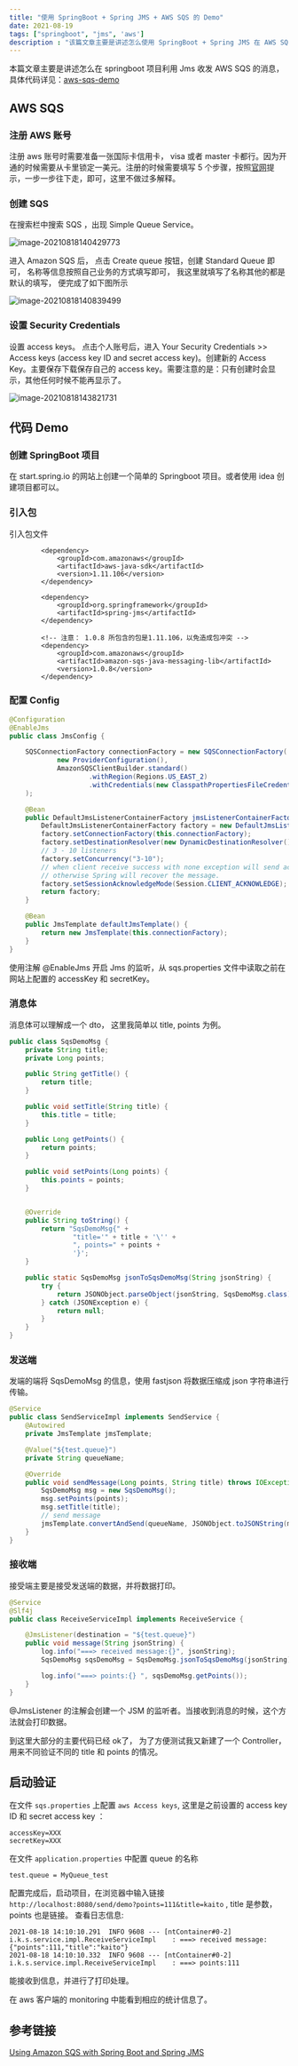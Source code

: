 ```yaml
---
title: "使用 SpringBoot + Spring JMS + AWS SQS 的 Demo"
date: 2021-08-19
tags: ["springboot", "jms", 'aws']
description : "该篇文章主要是讲述怎么使用 SpringBoot + Spring JMS 在 AWS SQS 收发信息"
---
```


本篇文章主要是讲述怎么在 springboot 项目利用 Jms 收发 AWS SQS 的消息，具体代码详见：[aws-sqs-demo](https://github.com/plutokaito/aws-sqs-demo)


## AWS SQS
### 注册 AWS 账号

注册 aws 账号时需要准备一张国际卡信用卡， visa 或者 master 卡都行。因为开通的时候需要从卡里锁定一美元。注册的时候需要填写 5 个步骤，按照[官网](https://portal.aws.amazon.com/billing/signup#/account)提示，一步一步往下走，即可，这里不做过多解释。

### 创建 SQS

在搜索栏中搜索 SQS ，出现 Simple Queue Service。

![image-20210818140429773](/images/post/sqs/image-20210818140429773.png)

进入 Amazon SQS 后， 点击 Create queue 按钮，创建 Standard  Queue 即可， 名称等信息按照自己业务的方式填写即可， 我这里就填写了名称其他的都是默认的填写， 便完成了如下图所示

![image-20210818140839499](/images/post/sqs/image-20210818140839499.png)


### 设置 Security Credentials

设置 access keys。 点击个人账号后，进入 Your Security Credentials >> Access keys (access key ID and secret access key)。创建新的 Access Key。主要保存下载保存自己的 access key。需要注意的是：只有创建时会显示，其他任何时候不能再显示了。

![image-20210818143821731](/images/post/sqs/image-20210818143821731.png)



## 代码 Demo

### 创建 SpringBoot 项目

在 start.spring.io 的网站上创建一个简单的 Springboot 项目。或者使用 idea 创建项目都可以。



### 引入包

引入包文件

```pom
		<dependency>
			<groupId>com.amazonaws</groupId>
			<artifactId>aws-java-sdk</artifactId>
			<version>1.11.106</version>
		</dependency>

		<dependency>
			<groupId>org.springframework</groupId>
			<artifactId>spring-jms</artifactId>
		</dependency>

		<!-- 注意： 1.0.8 所包含的包是1.11.106，以免造成包冲突 -->
		<dependency>
			<groupId>com.amazonaws</groupId>
			<artifactId>amazon-sqs-java-messaging-lib</artifactId>
			<version>1.0.8</version>
		</dependency>
```



### 配置 Config

```java
@Configuration
@EnableJms
public class JmsConfig {

    SQSConnectionFactory connectionFactory = new SQSConnectionFactory(
            new ProviderConfiguration(),
            AmazonSQSClientBuilder.standard()
                    .withRegion(Regions.US_EAST_2)
                    .withCredentials(new ClasspathPropertiesFileCredentialsProvider("sqs.properties"))
    );

    @Bean
    public DefaultJmsListenerContainerFactory jmsListenerContainerFactory() {
        DefaultJmsListenerContainerFactory factory = new DefaultJmsListenerContainerFactory();
        factory.setConnectionFactory(this.connectionFactory);
        factory.setDestinationResolver(new DynamicDestinationResolver());
        // 3 - 10 listeners
        factory.setConcurrency("3-10");
        // when client receive success with none exception will send ack, and service delete this message
        // otherwise Spring will recover the message.
        factory.setSessionAcknowledgeMode(Session.CLIENT_ACKNOWLEDGE);
        return factory;
    }

    @Bean
    public JmsTemplate defaultJmsTemplate() {
        return new JmsTemplate(this.connectionFactory);
    }
}
```

使用注解 @EnableJms 开启 Jms 的监听，从 sqs.properties 文件中读取之前在网站上配置的 accessKey 和 secretKey。



### 消息体

消息体可以理解成一个 dto， 这里我简单以 title, points 为例。

```java
public class SqsDemoMsg {
    private String title;
    private Long points;

    public String getTitle() {
        return title;
    }

    public void setTitle(String title) {
        this.title = title;
    }

    public Long getPoints() {
        return points;
    }

    public void setPoints(Long points) {
        this.points = points;
    }


    @Override
    public String toString() {
        return "SqsDemoMsg{" +
                "title='" + title + '\'' +
                ", points=" + points +
                '}';
    }

    public static SqsDemoMsg jsonToSqsDemoMsg(String jsonString) {
        try {
            return JSONObject.parseObject(jsonString, SqsDemoMsg.class);
        } catch (JSONException e) {
            return null;
        }
    }
}
```



### 发送端

发端的端将 SqsDemoMsg 的信息，使用 fastjson 将数据压缩成 json 字符串进行传输。

```java
@Service
public class SendServiceImpl implements SendService {
    @Autowired
    private JmsTemplate jmsTemplate;

    @Value("${test.queue}")
    private String queueName;

    @Override
    public void sendMessage(Long points, String title) throws IOException {
        SqsDemoMsg msg = new SqsDemoMsg();
        msg.setPoints(points);
        msg.setTitle(title);
        // send message
        jmsTemplate.convertAndSend(queueName, JSONObject.toJSONString(msg));
    }
}
```



### 接收端

接受端主要是接受发送端的数据，并将数据打印。

```java
@Service
@Slf4j
public class ReceiveServiceImpl implements ReceiveService {

    @JmsListener(destination = "${test.queue}")
    public void message(String jsonString) {
        log.info("===> received message:{}", jsonString);
        SqsDemoMsg sqsDemoMsg = SqsDemoMsg.jsonToSqsDemoMsg(jsonString);

        log.info("===> points:{} ", sqsDemoMsg.getPoints());
    }
}
```



@JmsListener 的注解会创建一个 JSM 的监听者。当接收到消息的时候，这个方法就会打印数据。



到这里大部分的主要代码已经 ok了， 为了方便测试我又新建了一个 Controller， 用来不同验证不同的 title 和 points 的情况。



## 启动验证

在文件 `sqs.properties` 上配置 `aws Access keys`, 这里是之前设置的 access key ID 和 secret access key ：

```properties
accessKey=XXX
secretKey=XXX
```

在文件 `application.properties` 中配置 queue 的名称

```properties
test.queue = MyQueue_test
```



配置完成后，启动项目，在浏览器中输入链接 `http://localhost:8080/send/demo?points=111&title=kaito` , title 是参数， points 也是链接。 查看日志信息:

```log
2021-08-18 14:10:10.291  INFO 9608 --- [ntContainer#0-2] i.k.s.service.impl.ReceiveServiceImpl    : ===> received message:{"points":111,"title":"kaito"}
2021-08-18 14:10:10.332  INFO 9608 --- [ntContainer#0-2] i.k.s.service.impl.ReceiveServiceImpl    : ===> points:111

```

能接收到信息，并进行了打印处理。


在 aws 客户端的 monitoring 中能看到相应的统计信息了。


## 参考链接

[Using Amazon SQS with Spring Boot and Spring JMS](https://aws.amazon.com/cn/blogs/developer/using-amazon-sqs-with-spring-boot-and-spring-jms/)